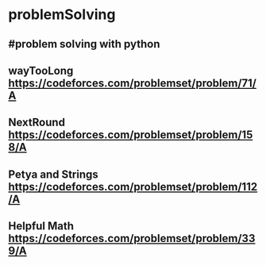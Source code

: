 # problemSolving
#problem solving with python
---------------------------------------------
wayTooLong 
https://codeforces.com/problemset/problem/71/A
---------------------------------------------
NextRound
https://codeforces.com/problemset/problem/158/A
----------------------------------------------
Petya and Strings
https://codeforces.com/problemset/problem/112/A
-----------------------------------------------
Helpful Math
https://codeforces.com/problemset/problem/339/A
----------------------------------------------
